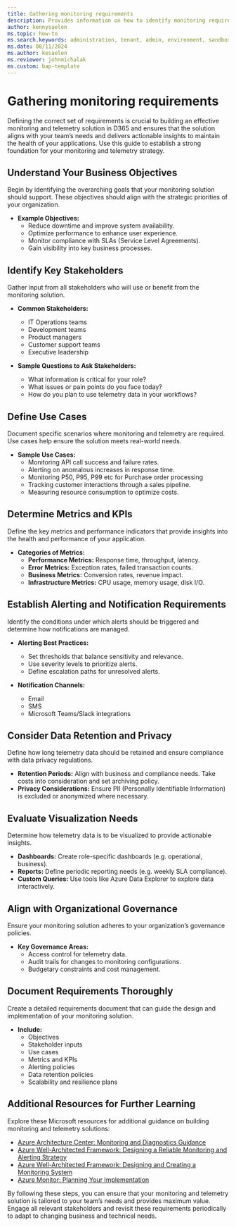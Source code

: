 ```yaml
---
title: Gathering monitoring requirements
description: Provides information on how to identify monitoring requirements.  
author: kennysaelen
ms.topic: how-to
ms.search.keywords: administration, tenant, admin, environment, sandbox, telemetry
ms.date: 08/11/2024
ms.author: kesaelen
ms.reviewer: johnmichalak
ms.custom: bap-template
---
```


# Gathering monitoring requirements

Defining the correct set of requirements is crucial to building an effective monitoring and telemetry solution in D365 and ensures that the solution aligns with your team’s needs and delivers actionable insights to maintain the health of your applications. Use this guide to establish a strong foundation for your monitoring and telemetry strategy.

## Understand Your Business Objectives
Begin by identifying the overarching goals that your monitoring solution should support. These objectives should align with the strategic priorities of your organization.

- **Example Objectives:**
  - Reduce downtime and improve system availability.
  - Optimize performance to enhance user experience.
  - Monitor compliance with SLAs (Service Level Agreements).
  - Gain visibility into key business processes.

## Identify Key Stakeholders
Gather input from all stakeholders who will use or benefit from the monitoring solution.

- **Common Stakeholders:**
  - IT Operations teams
  - Development teams
  - Product managers
  - Customer support teams
  - Executive leadership

- **Sample Questions to Ask Stakeholders:**
  - What information is critical for your role?
  - What issues or pain points do you face today?
  - How do you plan to use telemetry data in your workflows?

## Define Use Cases
Document specific scenarios where monitoring and telemetry are required. Use cases help ensure the solution meets real-world needs.

- **Sample Use Cases:**
  - Monitoring API call success and failure rates.
  - Alerting on anomalous increases in response time.
  - Monitoring P50, P95, P99 etc for Purchase order processing
  - Tracking customer interactions through a sales pipeline.
  - Measuring resource consumption to optimize costs.

## Determine Metrics and KPIs
Define the key metrics and performance indicators that provide insights into the health and performance of your application.

- **Categories of Metrics:**
  - **Performance Metrics:** Response time, throughput, latency.
  - **Error Metrics:** Exception rates, failed transaction counts.
  - **Business Metrics:** Conversion rates, revenue impact.
  - **Infrastructure Metrics:** CPU usage, memory usage, disk I/O.

## Establish Alerting and Notification Requirements
Identify the conditions under which alerts should be triggered and determine how notifications are managed.

- **Alerting Best Practices:**
  - Set thresholds that balance sensitivity and relevance.
  - Use severity levels to prioritize alerts.
  - Define escalation paths for unresolved alerts.

- **Notification Channels:**
  - Email
  - SMS
  - Microsoft Teams/Slack integrations

## Consider Data Retention and Privacy
Define how long telemetry data should be retained and ensure compliance with data privacy regulations.

- **Retention Periods:** Align with business and compliance needs. Take costs into consideration and set archiving policy.
- **Privacy Considerations:** Ensure PII (Personally Identifiable Information) is excluded or anonymized where necessary.

## Evaluate Visualization Needs
Determine how telemetry data is to be visualized to provide actionable insights.

- **Dashboards:** Create role-specific dashboards (e.g. operational, business).
- **Reports:** Define periodic reporting needs (e.g. weekly SLA compliance).
- **Custom Queries:** Use tools like Azure Data Explorer to explore data interactively.

## Align with Organizational Governance
Ensure your monitoring solution adheres to your organization’s governance policies.

- **Key Governance Areas:**
  - Access control for telemetry data.
  - Audit trails for changes to monitoring configurations.
  - Budgetary constraints and cost management.

## Document Requirements Thoroughly
Create a detailed requirements document that can guide the design and implementation of your monitoring solution.

- **Include:**
  - Objectives
  - Stakeholder inputs
  - Use cases
  - Metrics and KPIs
  - Alerting policies
  - Data retention policies
  - Scalability and resilience plans

## Additional Resources for Further Learning

Explore these Microsoft resources for additional guidance on building monitoring and telemetry solutions:

- [Azure Architecture Center: Monitoring and Diagnostics Guidance](https://learn.microsoft.com/azure/architecture/best-practices/monitoring)
- [Azure Well-Architected Framework: Designing a Reliable Monitoring and Alerting Strategy](https://learn.microsoft.com/azure/well-architected/reliability/monitoring-alerting-strategy)
- [Azure Well-Architected Framework: Designing and Creating a Monitoring System](https://learn.microsoft.com/azure/well-architected/operational-excellence/observability)
- [Azure Monitor: Planning Your Implementation](https://learn.microsoft.com/azure/azure-monitor/best-practices-plan)

By following these steps, you can ensure that your monitoring and telemetry solution is tailored to your team’s needs and provides maximum value. Engage all relevant stakeholders and revisit these requirements periodically to adapt to changing business and technical needs.
